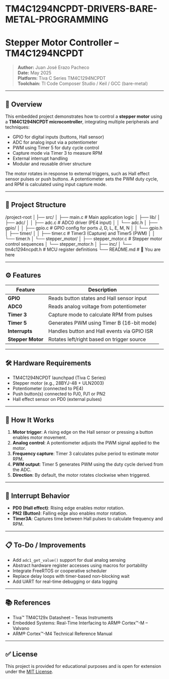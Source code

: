 # TM4C1294NCPDT-DRIVERS-BARE-METAL-PROGRAMMING
# Stepper Motor Controller – TM4C1294NCPDT

> **Author:** Juan José Erazo Pacheco  
> **Date:** May 2025  
> **Platform:** Tiva C Series TM4C1294NCPDT  
> **Toolchain:** TI Code Composer Studio / Keil / GCC (bare-metal)

---

## 🧠 Overview

This embedded project demonstrates how to control a **stepper motor** using a **TM4C1294NCPDT microcontroller**, integrating multiple peripherals and techniques:

- GPIO for digital inputs (buttons, Hall sensor)
- ADC for analog input via a potentiometer
- PWM using Timer 5 for duty cycle control
- Capture mode via Timer 3 to measure RPM
- External interrupt handling
- Modular and reusable driver structure

The motor rotates in response to external triggers, such as Hall effect sensor pulses or push buttons. A potentiometer sets the PWM duty cycle, and RPM is calculated using input capture mode.

---

## 🧩 Project Structure

/project-root
│
|── src/
│  ├── main.c # Main application logic
│
├── lib/
│ ├── adc/
│ │ ├── adc.c # ADC0 driver (PE4 input)
│ │ └── adc.h
│ ├── gpio/
│ │ ├── gpio.c # GPIO config for ports J, D, L, E, M, N
│ │ └── gpio.h
│ ├── timer/
│ │ ├── timer.c # Timer3 (Capture) and Timer5 (PWM)
│ │ └── timer.h
│ └── stepper_motor/
│ ├── stepper_motor.c # Stepper motor control sequences
│ └── stepper_motor.h
│
├── inc/
│ └── tm4c1294ncpdt.h # MCU register definitions
└── README.md # 📘 You are here

---

## ⚙️ Features

| Feature              | Description                                  |
|----------------------|----------------------------------------------|
| **GPIO**             | Reads button states and Hall sensor input    |
| **ADC0**             | Reads analog voltage from potentiometer      |
| **Timer 3**          | Capture mode to calculate RPM from pulses    |
| **Timer 5**          | Generates PWM using Timer B (16-bit mode)    |
| **Interrupts**       | Handles button and Hall events via GPIO ISR  |
| **Stepper Motor**    | Rotates left/right based on trigger source   |

---

## 🛠️ Hardware Requirements

- TM4C1294NCPDT launchpad (Tiva C Series)
- Stepper motor (e.g., 28BYJ-48 + ULN2003)
- Potentiometer (connected to PE4)
- Push button(s) connected to PJ0, PJ1 or PN2
- Hall effect sensor on PD0 (external pulses)

---

## 🔄 How It Works

1. **Motor trigger**: A rising edge on the Hall sensor or pressing a button enables motor movement.
2. **Analog control**: A potentiometer adjusts the PWM signal applied to the motor.
3. **Frequency capture**: Timer 3 calculates pulse period to estimate motor RPM.
4. **PWM output**: Timer 5 generates PWM using the duty cycle derived from the ADC.
5. **Direction**: By default, the motor rotates clockwise when triggered.

---

## 🚨 Interrupt Behavior

- **PD0 (Hall effect)**: Rising edge enables motor rotation.
- **PN2 (Button)**: Falling edge also enables motor rotation.
- **Timer3A**: Captures time between Hall pulses to calculate frequency and RPM.

---

## 📋 To-Do / Improvements

- Add `adc1_get_value()` support for dual analog sensing
- Abstract hardware register accesses using macros for portability
- Integrate FreeRTOS or cooperative scheduler
- Replace delay loops with timer-based non-blocking wait
- Add UART for real-time debugging or data logging

---

## 📚 References

- Tiva™ TM4C129x Datasheet – Texas Instruments
- Embedded Systems: Real-Time Interfacing to ARM® Cortex™-M – Valvano
- ARM® Cortex™-M4 Technical Reference Manual

---

## ✅ License

This project is provided for educational purposes and is open for extension under the [MIT License](https://opensource.org/licenses/MIT).

